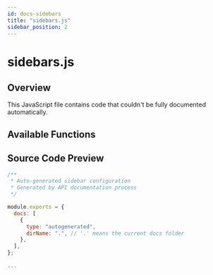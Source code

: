 ```yaml
---
id: docs-sidebars
title: "sidebars.js"
sidebar_position: 2
---
```


# sidebars.js

## Overview

This JavaScript file contains code that couldn't be fully documented automatically.

## Available Functions



## Source Code Preview

```javascript
/**
 * Auto-generated sidebar configuration
 * Generated by API documentation process
 */

module.exports = {
  docs: [
    {
      type: "autogenerated",
      dirName: ".", // '.' means the current docs folder
    },
  ],
};

...
```
